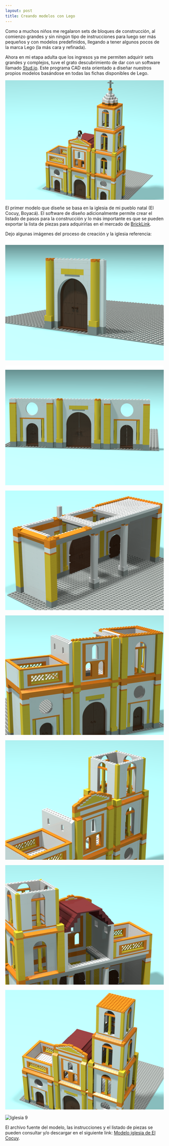 ```yaml
---
layout: post
title: Creando modelos con Lego
---
```


Como a muchos niños me regalaron sets de bloques de construcción, al comienzo grandes y sin ningún tipo de instrucciones para luego ser más pequeños y con modelos predefinidos, llegando a tener algunos pocos de la marca Lego (la más cara y refinada).

Ahora en mi etapa adulta que los ingresos ya me permiten adquirir sets grandes y complejos, tuve el grato descubrimiento de dar con un software llamado [Stud.io](https://studio.bricklink.com/v3/studio/download.page). Este programa CAD esta orientado a diseñar nuestros propios modelos basándose en todas las fichas disponibles de Lego.

![Iglesia 1](https://raw.githubusercontent.com/daniels13ca/daniels13ca.github.io/master/images/Church1.png)

El primer modelo que diseñe se basa en la iglesia de mi pueblo natal (El Cocuy, Boyacá). El software de diseño adicionalmente permite crear el listado de pasos para la construcción y lo más importante es que se pueden exportar la lista de piezas para adquirirlas en el mercado de [BrickLink](https://www.bricklink.com/v2/main.page).

Dejo algunas imágenes del proceso de creación y la iglesia referencia:

![Iglesia 2](https://raw.githubusercontent.com/daniels13ca/daniels13ca.github.io/master/images/Church2.png)

![Iglesia 3](https://raw.githubusercontent.com/daniels13ca/daniels13ca.github.io/master/images/Church3.png)

![Iglesia 4](https://raw.githubusercontent.com/daniels13ca/daniels13ca.github.io/master/images/Church4.png)

![Iglesia 5](https://raw.githubusercontent.com/daniels13ca/daniels13ca.github.io/master/images/Church5.png)

![Iglesia 6](https://raw.githubusercontent.com/daniels13ca/daniels13ca.github.io/master/images/Church6.png)

![Iglesia 7](https://raw.githubusercontent.com/daniels13ca/daniels13ca.github.io/master/images/Church7.png)

![Iglesia 8](https://raw.githubusercontent.com/daniels13ca/daniels13ca.github.io/master/images/Church8.png)

![Iglesia 9](https://raw.githubusercontent.com/daniels13ca/daniels13ca.github.io/master/images/Church9.png)

El archivo fuente del modelo, las instrucciones y el listado de piezas se pueden consultar y/o descargar en el siguiente link: [Modelo iglesia de El Cocuy](https://studio.bricklink.com/v3/studio/design.page?idModel=46141).